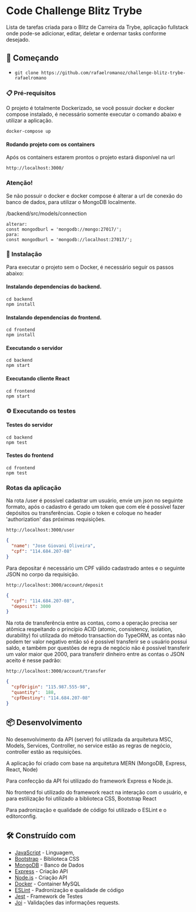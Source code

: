 # Code Challenge Blitz Trybe

Lista de tarefas criada para o Blitz de Carreira da Trybe, aplicação fullstack onde pode-se adicionar, editar, deletar e ordernar tasks conforme desejado.

## 🚀 Começando

- `git clone https://github.com/rafaelromanoz/challenge-blitz-trybe-rafaelromano`

### 📋 Pré-requisitos

O projeto é totalmente Dockerizado, se você possuir docker e docker compose instalado, é necessário somente executar o comando abaixo e utilizar a aplicação.

```
docker-compose up
```
#### Rodando projeto com os containers 

Após os containers estarem prontos o projeto estará disponível na url

```
http://localhost:3000/
```

### Atenção!

Se não possuir o docker e docker compose é alterar a url de conexão do banco de dados, para utilizar o MongoDB localmente.

/backend/src/models/connection
```
alterar:
const mongodburl = 'mongodb://mongo:27017/';
para:
const mongodburl = 'mongodb://localhost:27017/';
```

### 🔧 Instalação

Para executar o projeto sem o Docker, é necessário seguir os passos abaixo:

#### Instalando dependencias do backend.
```
cd backend
npm install
```
#### Instalando dependencias do frontend.
```
cd frontend
npm install
```
#### Executando o servidor

```
cd backend
npm start
```

#### Executando cliente React

```
cd frontend
npm start
```

### ⚙️ Executando os testes


#### Testes do servidor

```
cd backend
npm test
```

#### Testes do frontend

```
cd frontend
npm test
```

### Rotas da aplicação

Na rota /user é possível cadastrar um usuário, envie um json no seguinte formato, após o cadastro é gerado um token que com ele é possível fazer depósitos ou transferências. Copie o token e coloque no header 'authorization' das próximas requisições.
```
http://localhost:3000/user
```
```json
{
  "name": "Jose Giovani Oliveira",
  "cpf": "114.684.207-08"
}
```
Para depositar é necessário um CPF válido cadastrado antes e o seguinte JSON no corpo da requisição.
```
http://localhost:3000/account/deposit
```
```json
{
  "cpf": "114.684.207-08",
  "deposit": 3000
}
```
Na rota de transferência entre as contas, como a operação precisa ser atômica respeitando o princípio  ACID (atomic, consistency, isolation, durability) foi utilizada do método transaction do TypeORM, as contas não podem ter valor negativo então só é possível transferir se o usuário possui saldo, e também por questões de regra de negócio não é possível transferir um valor maior que 2000, para transferir dinheiro entre as contas o JSON aceito é nesse padrão:

```
http://localhost:3000/account/transfer
```

```json
{
  "cpfOrigin": "115.987.555-98",
  "quantity":  188,
  "cpfDestiny": "114.684.207-08"
}
```

## 📦 Desenvolvimento

No desenvolvimento da API (server) foi utilizada da arquitetura MSC, Models, Services, Controller, no service estão as regras de negócio, controller estão as requisições.

A aplicação foi criado com base na arquitetura MERN (MongoDB, Express, React, Node)

Para confecção da API foi utilizado do framework Express e Node.js.

No frontend foi utilizado do framework react na interação com o usuário, e para estilização foi utilizado a biblioteca CSS, Bootstrap React

Para padronização e qualidade de código foi utilizado o ESLint e o editorconfig.

## 🛠️ Construído com

* [JavaScript](javascript.com) - Linguagem,
* [Bootstrap](https://react-bootstrap.github.io/) - Biblioteca CSS
* [MongoDB](https://www.mongodb.com/) - Banco de Dados
* [Express](https://expressjs.com/pt-br/) - Criação API
* [Node.js](https://nodejs.org/en/) - Criação API
* [Docker](https://nodejs.org/en/) - Container MySQL
* [ESLint](https://eslint.org/) - Padronização e qualidade de código
* [Jest](https://jestjs.io/pt-BR/) - Framework de Testes
* [Joi](https://joi.dev/api/?v=17.6.0) - Validações das informações requests.
